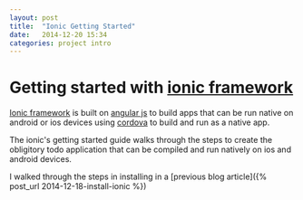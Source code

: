```yaml
---
layout: post
title:  "Ionic Getting Started"
date:   2014-12-20 15:34
categories: project intro
---
```


# Getting started with [ionic framework][ionic]

[Ionic framework][ionic] is built on [angular js](http://angularjs.org) to build apps that can be run native on android or ios devices using [cordova][cordova] to build and run as a native app.

The ionic's getting started guide walks through the steps to create the obligitory todo application that can be compiled and run natively on ios and android devices. 

I walked through the steps in installing in a [previous blog article]({% post_url 2014-12-18-install-ionic %})

[ionic]: http://ionicframework.com
[cordova]:   http://cordova.apache.org/

